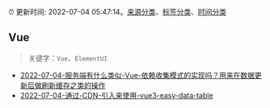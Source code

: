 :alarm_clock: 更新时间: 2022-07-04 05:47:14。[来源分类](../README.md)、[标签分类](../TAGS.md)、[时间分类](../TIMELINE.md)

## Vue


> 关键字：`Vue`、`ElementUI`



- [2022-07-04-服务端有什么类似-Vue-依赖收集模式的实现吗？用来在数据更新后做刷新缓存之类的操作](https://www.v2ex.com/t/863920) 
- [2022-07-04-通过-CDN-引入来使用-vue3-easy-data-table](https://www.v2ex.com/t/863918) 